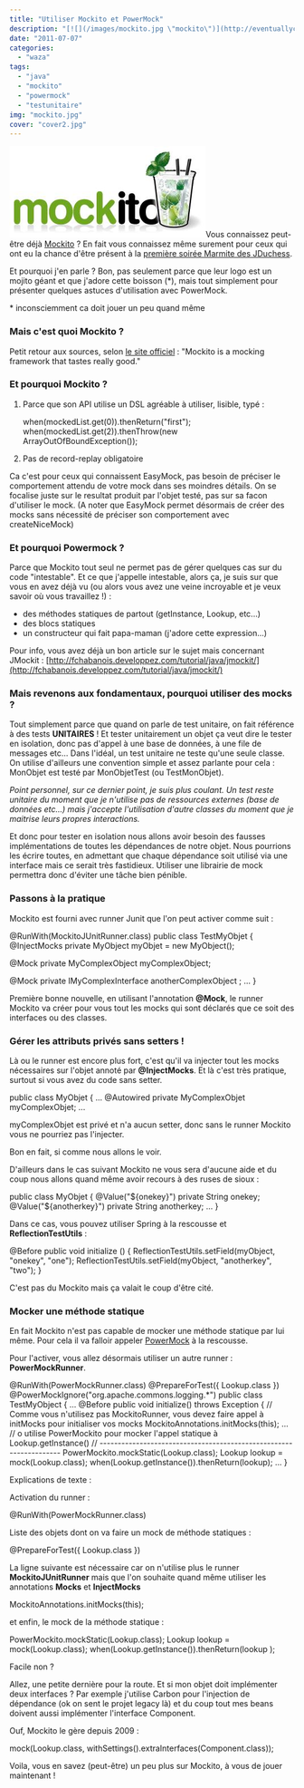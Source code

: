 ```yaml
---
title: "Utiliser Mockito et PowerMock"
description: "[![](/images/mockito.jpg \"mockito\")](http://eventuallycoding.com/wp-content/uploads/2011/07/mockito.jpg)Vous connaissez peut-être déjà [Mockito](http:..."
date: "2011-07-07"
categories: 
  - "waza"
tags: 
  - "java"
  - "mockito"
  - "powermock"
  - "testunitaire"
img: "mockito.jpg"
cover: "cover2.jpg"
---
```


[![](/images/mockito.jpg "mockito")](http://eventuallycoding.com/wp-content/uploads/2011/07/mockito.jpg)Vous connaissez peut-être déjà [Mockito](http://mockito.org/) ? En fait vous connaissez même surement pour ceux qui ont eu la chance d'être présent à la [première soirée Marmite des JDuchess](http://jduchess.org/duchess-france/blog/marmite-soiree-crumble-pour-la-premiere-edition/).

Et pourquoi j'en parle ? Bon, pas seulement parce que leur logo est un mojito géant et que j'adore cette boisson (\*), mais tout simplement pour présenter quelques astuces d'utilisation avec PowerMock.

\* inconsciemment ca doit jouer un peu quand même

### Mais c'est quoi Mockito ?

Petit retour aux sources, selon [le site officiel](http://mockito.org/) : "Mockito is a mocking framework that tastes really good."

### Et pourquoi Mockito ?

1. Parce que son API utilise un DSL agréable à utiliser, lisible, typé :
    
    when(mockedList.get(0)).thenReturn("first");
    when(mockedList.get(2)).thenThrow(new ArrayOutOfBoundException());
    
2. Pas de record-replay obligatoire

Ca c'est pour ceux qui connaissent EasyMock, pas besoin de préciser le comportement attendu de votre mock dans ses moindres détails. On se focalise juste sur le resultat produit par l'objet testé, pas sur sa facon d'utiliser le mock. (A noter que EasyMock permet désormais de créer des mocks sans nécessité de préciser son comportement avec createNiceMock)

### Et pourquoi Powermock ?

Parce que Mockito tout seul ne permet pas de gérer quelques cas sur du code "intestable". Et ce que j'appelle intestable, alors ça, je suis sur que vous en avez déjà vu (ou alors vous avez une veine incroyable et je veux savoir où vous travaillez !) :

- des méthodes statiques de partout (getInstance, Lookup, etc...)
- des blocs statiques
- un constructeur qui fait papa-maman (j'adore cette expression...)

Pour info, vous avez déjà un bon article sur le sujet mais concernant JMockit : [http://fchabanois.developpez.com/tutorial/java/jmockit/](http://fchabanois.developpez.com/tutorial/java/jmockit/)

### Mais revenons aux fondamentaux, pourquoi utiliser des mocks ?

Tout simplement parce que quand on parle de test unitaire, on fait référence à des tests **UNITAIRES** ! Et tester unitairement un objet ça veut dire le tester en isolation, donc pas d'appel à une base de données, à une file de messages etc... Dans l'idéal, un test unitaire ne teste qu'une seule classe. On utilise d'ailleurs une convention simple et assez parlante pour cela : MonObjet est testé par MonObjetTest (ou TestMonObjet).

_Point personnel, sur ce dernier point, je suis plus coulant. Un test reste unitaire du moment que je n'utilise pas de ressources externes (base de données etc...) mais j'accepte l'utilisation d'autre classes du moment que je maitrise leurs propres interactions._

Et donc pour tester en isolation nous allons avoir besoin des fausses implémentations de toutes les dépendances de notre objet. Nous pourrions les écrire toutes, en admettant que chaque dépendance soit utilisé via une interface mais ce serait très fastidieux. Utiliser une librairie de mock permettra donc d'éviter une tâche bien pénible.

### Passons à la pratique

Mockito est fourni avec runner Junit que l'on peut activer comme suit :

@RunWith(MockitoJUnitRunner.class)
public class TestMyObjet
{
@InjectMocks
private MyObject myObjet = new MyObject();

@Mock
private MyComplexObject myComplexObject;

@Mock
private IMyComplexInterface anotherComplexObject ;
...
}

Première bonne nouvelle, en utilisant l'annotation **@Mock**, le runner Mockito va créer pour vous tout les mocks qui sont déclarés que ce soit des interfaces ou des classes.

### Gérer les attributs privés sans setters !

Là ou le runner est encore plus fort, c'est qu'il va injecter tout les mocks nécessaires sur l'objet annoté par **@InjectMocks**. Et là c'est très pratique, surtout si vous avez du code sans setter.

public class MyObjet
{
...
@Autowired
private MyComplexObjet myComplexObjet;
...

myComplexObjet est privé et n'a aucun setter, donc sans le runner Mockito vous ne pourriez pas l'injecter.

Bon en fait, si comme nous allons le voir.

D'ailleurs dans le cas suivant Mockito ne vous sera d'aucune aide et du coup nous allons quand même avoir recours à des ruses de sioux :

public class MyObjet
{
@Value("${onekey}")
private String onekey;
@Value("${anotherkey}")
private String anotherkey;
...
}

Dans ce cas, vous pouvez utiliser Spring à la rescousse et **ReflectionTestUtils** :

@Before
public void initialize ()
{
ReflectionTestUtils.setField(myObject, "onekey", "one");
ReflectionTestUtils.setField(myObject, "anotherkey", "two");
}

C'est pas du Mockito mais ça valait le coup d'être cité.

### Mocker une méthode statique

En fait Mockito n'est pas capable de mocker une méthode statique par lui même. Pour cela il va falloir appeler [PowerMock](http://code.google.com/p/powermock/) à la rescousse.

Pour l'activer, vous allez désormais utiliser un autre runner : **PowerMockRunner**.

@RunWith(PowerMockRunner.class)
@PrepareForTest({ Lookup.class })
@PowerMockIgnore("org.apache.commons.logging.\*")
public class TestMyObject
{
...
@Before
public void initialize() throws Exception
{
// Comme vous n'utilisez pas MockitoRunner, vous devez faire appel à initMocks pour initialiser vos mocks
MockitoAnnotations.initMocks(this);
...
// o utilise PowerMockito pour mocker l'appel statique à Lookup.getInstance()
// -------------------------------------------------------------------
PowerMockito.mockStatic(Lookup.class);
Lookup lookup = mock(Lookup.class);
when(Lookup.getInstance()).thenReturn(lookup);
...
}

Explications de texte :

Activation du runner :

@RunWith(PowerMockRunner.class)

Liste des objets dont on va faire un mock de méthode statiques :

@PrepareForTest({ Lookup.class })

La ligne suivante est nécessaire car on n'utilise plus le runner **MockitoJUnitRunner** mais que l'on souhaite quand même utiliser les annotations **Mocks** et **InjectMocks**

MockitoAnnotations.initMocks(this);

et enfin, le mock de la méthode statique :

PowerMockito.mockStatic(Lookup.class);
Lookup lookup = mock(Lookup.class);
when(Lookup.getInstance()).thenReturn(lookup );

Facile non ?

Allez, une petite dernière pour la route. Et si mon objet doit implémenter deux interfaces ? Par exemple j'utilise Carbon pour l'injection de dépendance (ok on sent le projet legacy là) et du coup tout mes beans doivent aussi implémenter l'interface Component.

Ouf, Mockito le gère depuis 2009 :

mock(Lookup.class, withSettings().extraInterfaces(Component.class));

Voila, vous en savez (peut-être) un peu plus sur Mockito, à vous de jouer maintenant !
